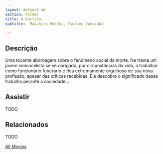 ```yaml
---
layout: default-md
section: Filmes
title: A Partida
subtitle:  Masahiro Motoki, Tsutomu Yamazaki

---
```


## Descrição
Uma tocante abordagem sobre o fenômeno social da morte. Na trama um jovem violoncelista se vê obrigado, por circunstâncias da vida, a trabalhar como funcionário funerário e fica extremamente orgulhoso de sua nova profissão, apesar das críticas recebidas. Ele descobre o significado desse trabalho perante a sociedade...

## Assistir
TODO

## Relacionados
TODO


<a href="/movies" class="button">All Movies</a>
